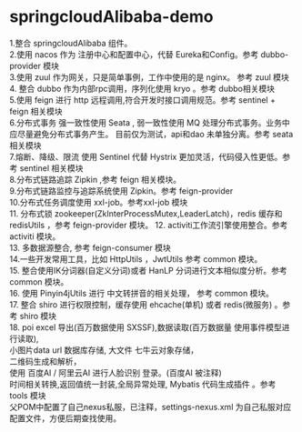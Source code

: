 # springcloudAlibaba-demo
  1.整合 springcloudAlibaba 组件。</br>
  2.使用 nacos 作为 注册中心和配置中心，代替 Eureka和Config。参考 dubbo-provider 模块 </br>
  3.使用 zuul 作为网关，只是简单事例，工作中使用的是 nginx。 参考 zuul 模块 </br>
  4. 整合 dubbo 作为内部rpc调用，序列化使用 kryo 。参考 dubbo相关模块 </br>
  5.使用 feign 进行 http 远程调用,符合开发时接口调用规范。参考 sentinel + feign 相关模块 </br>
  6.分布式事务 强一致性使用 Seata , 弱一致性使用 MQ 处理分布式事务。业务中应尽量避免分布式事务产生。
  目前仅为测试，api和dao 未单独分离。参考 seata 相关模块 </br>
  7.熔断、降级、限流 使用 Sentinel 代替 Hystrix 更加灵活，代码侵入性更低。参考 sentinel 相关模块 </br>
  8.分布式链路追踪 Zipkin ,参考 feign 相关模块。 </br>
  9.分布式链路监控与追踪系统使用 Zipkin。参考 feign-provider </br>
  10.分布式任务调度使用 xxl-job。参考xxl-job 模块 </br>
  11. 分布式锁 zookeeper(ZkInterProcessMutex,LeaderLatch)，redis 缓存和redisUtils ，参考 feign-provider 模块。
  12. activiti工作流引擎使用整合。参考 activiti 模块。  </br>
  13. 多数据源整合, 参考 feign-consumer 模块</br>
  14.一些开发常用工具，比如 HttpUtils ，JwtUtils 参考 common 模块。 </br>
  15. 整合使用IK分词器(自定义分词)或者 HanLP 分词进行文本相似度分析。参考 common 模块。 </br>
  16. 使用 Pinyin4jUtils 进行 中文转拼音的相关处理， 参考 common 模块。 </br>
  17. 整合 shiro 进行权限控制，缓存使用 ehcache(单机) 或者 redis(微服务) 。参考 shiro 模块 </br>
  18. poi excel 导出(百万数据使用 SXSSF),数据读取(百万数据量 使用事件模型进行读取), </br>
    小图片data url 数据库存储, 大文件 七牛云对象存储， </br>
    二维码生成和解析，</br>
    使用 百度AI / 阿里云AI 进行人脸识别 登录。(百度AI 被注释) </br>
    时间相关转换,返回值统一封装,全局异常处理, Mybatis 代码生成插件 。参考 tools 模块 </br>
  父POM中配置了自己nexus私服，已注释，settings-nexus.xml 为自己私服对应配置文件，方便后期查找使用。</br> 

